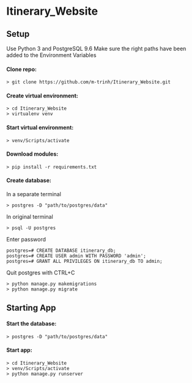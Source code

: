 # Itinerary_Website

## Setup
Use Python 3 and PostgreSQL 9.6
Make sure the right paths have been added to the Environment Variables

#### Clone repo:
```
> git clone https://github.com/m-trinh/Itinerary_Website.git
```

#### Create virtual environment:
```
> cd Itinerary_Website
> virtualenv venv
```

#### Start virtual environment:
```
> venv/Scripts/activate
```

#### Download modules:
```
> pip install -r requirements.txt
```

#### Create database:
In a separate terminal
```
> postgres -D "path/to/postgres/data"
```
In original terminal
```
> psql -U postgres
```
Enter password
```
postgres=# CREATE DATABASE itinerary_db;
postgres=# CREATE USER admin WITH PASSWORD 'admin';
postgres=# GRANT ALL PRIVILEGES ON itinerary_db TO admin;
```
Quit postgres with CTRL+C
```
> python manage.py makemigrations
> python manage.py migrate
```

## Starting App
#### Start the database:
```
> postgres -D "path/to/postgres/data"
```

#### Start app:
```
> cd Itinerary_Website
> venv/Scripts/activate
> python manage.py runserver
```
